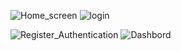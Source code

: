 ![Home_screen](https://github.com/user-attachments/assets/e286b04e-f166-47d2-8129-4e5b4bbfe4ab)                      ![login](https://github.com/user-attachments/assets/1b54054b-eb4f-4d5d-a629-2fac8b6fd9bd)



![Register_Authentication](https://github.com/user-attachments/assets/057a8bf1-170d-4540-b01b-56cb5f95f271)            ![Dashbord](https://github.com/user-attachments/assets/4e25a9d6-bcf5-4752-afe7-dc733765fc35)
